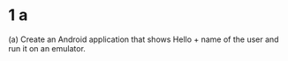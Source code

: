 # 1 a

(a) Create an Android application that shows Hello + name of the user and run it on an emulator.
